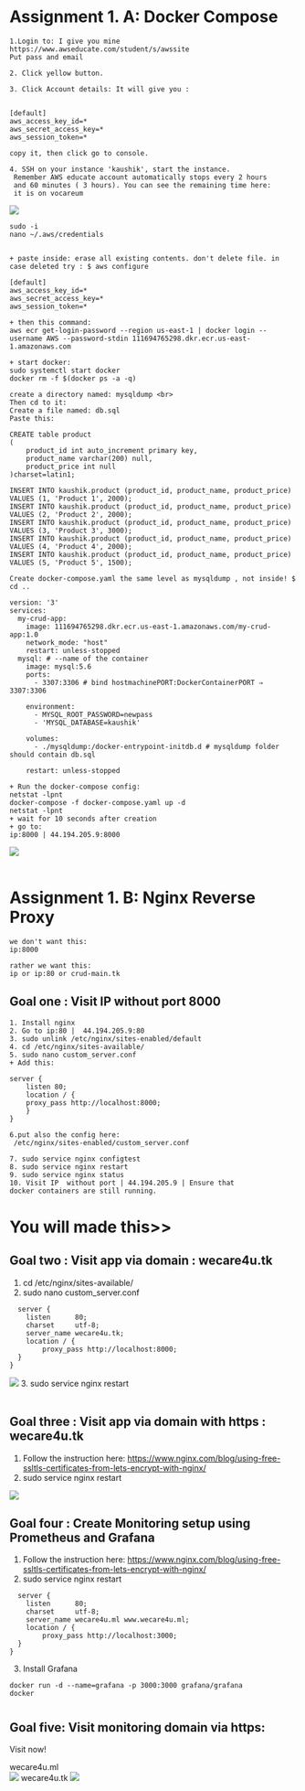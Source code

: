 # Assignment   1. A: Docker Compose
```
1.Login to: I give you mine
https://www.awseducate.com/student/s/awssite
Put pass and email

2. Click yellow button.

3. Click Account details: It will give you :


[default]
aws_access_key_id=*
aws_secret_access_key=*
aws_session_token=*

copy it, then click go to console.

4. SSH on your instance 'kaushik', start the instance.
 Remember AWS educate account automatically stops every 2 hours 
 and 60 minutes ( 3 hours). You can see the remaining time here:
 it is on vocareum
```
![](https://i.imgur.com/Y4vg4p6.png)
```
sudo -i
nano ~/.aws/credentials


+ paste inside: erase all existing contents. don't delete file. in case deleted try : $ aws configure

[default]
aws_access_key_id=*
aws_secret_access_key=*
aws_session_token=*

+ then this command:  
aws ecr get-login-password --region us-east-1 | docker login --username AWS --password-stdin 111694765298.dkr.ecr.us-east-1.amazonaws.com

+ start docker:
sudo systemctl start docker
docker rm -f $(docker ps -a -q)
```
```
create a directory named: mysqldump <br>
Then cd to it:
Create a file named: db.sql
Paste this:

CREATE table product
(
	product_id int auto_increment primary key,
	product_name varchar(200) null,
	product_price int null
)charset=latin1;

INSERT INTO kaushik.product (product_id, product_name, product_price) VALUES (1, 'Product 1', 2000);
INSERT INTO kaushik.product (product_id, product_name, product_price) VALUES (2, 'Product 2', 2000);
INSERT INTO kaushik.product (product_id, product_name, product_price) VALUES (3, 'Product 3', 3000);
INSERT INTO kaushik.product (product_id, product_name, product_price) VALUES (4, 'Product 4', 2000);
INSERT INTO kaushik.product (product_id, product_name, product_price) VALUES (5, 'Product 5', 1500);
```
```
Create docker-compose.yaml the same level as mysqldump , not inside! $ cd ..
```
```
version: '3'
services:
  my-crud-app:
    image: 111694765298.dkr.ecr.us-east-1.amazonaws.com/my-crud-app:1.0
    network_mode: "host"
    restart: unless-stopped
  mysql: # --name of the container
    image: mysql:5.6
    ports:
      - 3307:3306 # bind hostmachinePORT:DockerContainerPORT ⇒ 3307:3306

    environment:
      - MYSQL_ROOT_PASSWORD=newpass
      - 'MYSQL_DATABASE=kaushik'
      
    volumes:
      - ./mysqldump:/docker-entrypoint-initdb.d # mysqldump folder should contain db.sql
      
    restart: unless-stopped
```

```
+ Run the docker-compose config:
netstat -lpnt
docker-compose -f docker-compose.yaml up -d
netstat -lpnt
+ wait for 10 seconds after creation
+ go to:
ip:8000 | 44.194.205.9:8000
```
![](https://i.imgur.com/ivcnApO.png)
<br> <br>

# Assignment   1. B: Nginx Reverse Proxy
```
we don't want this:
ip:8000

rather we want this:
ip or ip:80 or crud-main.tk
```

## Goal one : Visit IP without port 8000
```
1. Install nginx
2. Go to ip:80 |  44.194.205.9:80
3. sudo unlink /etc/nginx/sites-enabled/default
4. cd /etc/nginx/sites-available/
5. sudo nano custom_server.conf
+ Add this:

server {
	listen 80;
	location / {
	proxy_pass http://localhost:8000;
	}
}

6.put also the config here:
 /etc/nginx/sites-enabled/custom_server.conf

7. sudo service nginx configtest
8. sudo service nginx restart
9. sudo service nginx status
10. Visit IP  without port | 44.194.205.9 | Ensure that 
docker containers are still running.
```


# You will made this>>
## Goal two : Visit app via domain : wecare4u.tk
1. cd /etc/nginx/sites-available/
2. sudo nano custom_server.conf
```
  server {
    listen      80;
    charset     utf-8;
    server_name wecare4u.tk;
    location / {
        proxy_pass http://localhost:8000;
  }
}
```
![](https://i.imgur.com/mCalkIC.png)
3. sudo service nginx restart
<br>
<br>
## Goal three : Visit app via domain with https : wecare4u.tk
1. Follow the instruction here: https://www.nginx.com/blog/using-free-ssltls-certificates-from-lets-encrypt-with-nginx/
2. sudo service nginx restart

![](https://i.imgur.com/vUFRMOp.png)


## Goal four : Create Monitoring setup using Prometheus and Grafana

1. Follow the instruction here: https://www.nginx.com/blog/using-free-ssltls-certificates-from-lets-encrypt-with-nginx/
2. sudo service nginx restart
```
  server {
    listen      80;
    charset     utf-8;
    server_name wecare4u.ml www.wecare4u.ml;
    location / {
        proxy_pass http://localhost:3000;
  }
}
 ```
 3. Install Grafana
 ```
docker run -d --name=grafana -p 3000:3000 grafana/grafana
docker
```
# 
## Goal five: Visit monitoring domain via https: 

Visit now!<br>

wecare4u.ml <br>
![](https://i.imgur.com/QdkKzYp.png)
wecare4u.tk
![](https://i.imgur.com/vUFRMOp.png)
